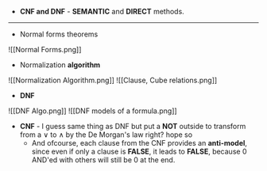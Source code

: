 
- **CNF and DNF** - **SEMANTIC** and **DIRECT** methods.
---

- Normal forms theorems

![[Normal Forms.png]]

- Normalization **algorithm**

![[Normalization Algorithm.png]]
![[Clause, Cube relations.png]]

- **DNF**

![[DNF Algo.png]]
![[DNF models of a formula.png]]

- **CNF** - I guess same thing as DNF but put a **NOT** outside to transform from a $\lor$ to $\land$ by the De Morgan's law right? hope so
	-  And ofcourse, each clause from the CNF provides an **anti-model**, since even if only a clause is **FALSE**, it leads to **FALSE**, because 0 AND'ed with others will still be 0 at the end.
